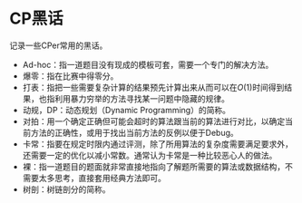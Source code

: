# CP黑话

记录一些CPer常用的黑话。

- Ad-hoc：指一道题目没有现成的模板可套，需要一个专门的解决方法。
- 爆零：指在比赛中得零分。
- 打表：指把一些需要复杂计算的结果预先计算出来从而可以在$O(1)$时间得到结果，也指利用暴力穷举的方法寻找某一问题中隐藏的规律。
- 动规，DP：动态规划（Dynamic Programming）的简称。
- 对拍：用一个确定正确但可能会超时的算法跟当前的算法进行对比，以确定当前方法的正确性，或用于找出当前方法的反例以便于Debug。
- 卡常：指要在规定时限内通过评测，除了所用算法的复杂度需要满足要求外，还需要一定的优化以减小常数。通常认为卡常是一种比较恶心人的做法。
- 裸：指一道题目的题面就非常直接地指向了解题所需要的算法或数据结构，不需要太多思考，直接套用经典方法即可。
- 树剖：树链剖分的简称。

<Utterances />
